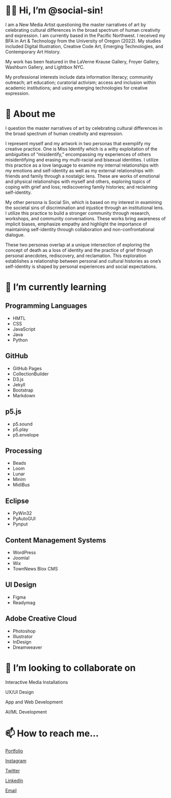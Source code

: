 # 👋🏽 Hi, I’m @social-sin!

I am a New Media Artist questioning the master narratives of art by celebrating cultural differences in the broad spectrum of human creativity and expression. I am currently based in the Pacific Northwest. I received my BFA in Art & Technology from the University of Oregon (2022). My studies included Digital Illustration, Creative Code Art, Emerging Technologies, and Contemporary Art History.

My work has been featured in the LaVerne Krause Gallery, Froyer Gallery, Washburn Gallery, and Lightbox NYC.

My professional interests include data information literacy; community outreach; art education; curatorial activism; access and inclusion within academic institutions; and using emerging technologies for creative expression.

# 🐉 About me

I question the master narratives of art by celebrating cultural differences in the broad spectrum of human creativity and expression.

I represent myself and my artwork in two personas that exemplify my creative practice. One is Miss Identify which is a witty exploitation of the ambiguities of “misidentify,” encompassing my experiences of others misidentifying and erasing my multi-racial and bisexual identities. I utilize this practice as a love language to examine my internal relationships with my emotions and self-identity as well as my external relationships with friends and family through a nostalgic lens. These are works of emotional and physical relationships with myself and others, exploring topics of coping with grief and loss; rediscovering family histories; and reclaiming self-identity.

My other persona is Social Sin, which is based on my interest in examining the societal sins of discrimination and injustice through an institutional lens. I utilize this practice to build a stronger community through research, workshops, and community conversations. These works bring awareness of implicit biases, emphasize empathy and highlight the importance of maintaining self-identity through collaboration and non-confrontational dialogue.

These two personas overlap at a unique intersection of exploring the concept of death as a loss of identity and the practice of grief through personal anecdotes, rediscovery, and reclamation. This exploration establishes a relationship between personal and cultural histories as one’s self-identity is shaped by personal experiences and social expectations.

# 🌱 I’m currently learning
   ## Programming Languages
   - HMTL
   - CSS
   - JavaScript
   - Java
   - Python

   ## GitHub
   - GitHub Pages
   - CollectionBuilder
   - D3.js
   - Jekyll
   - Bootstrap
   - Markdown

   ## p5.js
   - p5.sound
   - p5.play
   - p5.envelope

   ## Processing
   - Beads
   - Loom
   - Lunar
   - Minim
   - MidiBus

   ## Eclipse
   - PyWin32
   - PyAutoGUI
   - Pynput

   ## Content Management Systems
   - WordPress
   - Joomla!
   - Wix
   - TownNews Blox CMS
   
   ## UI Design
   - Figma
   - Readymag

   ## Adobe Creative Cloud
   - Photoshop
   - Illustrator
   - InDesign
   - Dreamweaver

# 💞️ I’m looking to collaborate on
   Interactive Media Installations
   
   UX/UI Design
   
   App and Web Development
   
   AI/ML Development

# 📫 How to reach me...
   [Portfolio](https://www.social-sin.com/)
   
   [Instagram](https://www.instagram.com/social.sin/)
   
   [Twitter](https://twitter.com/social_sin_)
   
   [LinkedIn](https://www.linkedin.com/in/social-sin/)
   
   [Email](mailto:social.sin@outlook.com)

